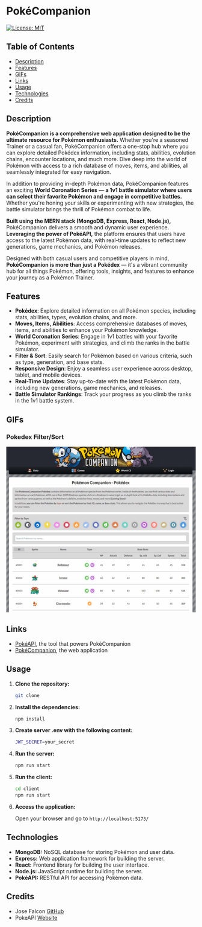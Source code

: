 # PokéCompanion

[![License: MIT](https://img.shields.io/badge/License-MIT-yellow.svg)](https://opensource.org/licenses/MIT)

## Table of Contents

- [Description](#description)
- [Features](#features)
- [GIFs](#gifs)
- [Links](#links)
- [Usage](#usage)
- [Technologies](#technologies)
- [Credits](#credits)

## Description

**PokéCompanion is a comprehensive web application designed to be the ultimate resource for Pokémon enthusiasts.** Whether you're a seasoned Trainer or a casual fan, PokéCompanion offers a one-stop hub where you can explore detailed Pokédex information, including stats, abilities, evolution chains, encounter locations, and much more. Dive deep into the world of Pokémon with access to a rich database of moves, items, and abilities, all seamlessly integrated for easy navigation.

In addition to providing in-depth Pokémon data, PokéCompanion features an exciting **World Coronation Series** — **a 1v1 battle simulator where users can select their favorite Pokémon and engage in competitive battles.** Whether you're honing your skills or experimenting with new strategies, the battle simulator brings the thrill of Pokémon combat to life.

**Built using the MERN stack (MongoDB, Express, React, Node.js),** PokéCompanion delivers a smooth and dynamic user experience. **Leveraging the power of PokéAPI,** the platform ensures that users have access to the latest Pokémon data, with real-time updates to reflect new generations, game mechanics, and Pokémon releases.

Designed with both casual users and competitive players in mind, **PokéCompanion is more than just a Pokédex** — it's a vibrant community hub for all things Pokémon, offering tools, insights, and features to enhance your journey as a Pokémon Trainer.

## Features

- **Pokédex**: Explore detailed information on all Pokémon species, including stats, abilities, types, evolution chains, and more.
- **Moves, Items, Abilities**: Access comprehensive databases of moves, items, and abilities to enhance your Pokémon knowledge.
- **World Coronation Series**: Engage in 1v1 battles with your favorite Pokémon, experiment with strategies, and climb the ranks in the battle simulator.
- **Filter & Sort**: Easily search for Pokémon based on various criteria, such as type, generation, and base stats.
- **Responsive Design**: Enjoy a seamless user experience across desktop, tablet, and mobile devices.
- **Real-Time Updates**: Stay up-to-date with the latest Pokémon data, including new generations, game mechanics, and releases.
- **Battle Simulator Rankings**: Track your progress as you climb the ranks in the 1v1 battle system.

## GIFs

### Pokedex Filter/Sort

![Pokedex Filter/Sort](./client/src/assets/readme/pokedex-filter-sort.gif)

## Links

- [PokéAPI](https://pokeapi.co), the tool that powers PokéCompanion
- [PokéCompanion](https://www.poke-companion.com), the web application

## Usage

1. **Clone the repository:**

   ```bash
   git clone
   ```

2. **Install the dependencies:**

   ```bash
   npm install
   ```

3. **Create server .env with the following content:**

   ```bash
   JWT_SECRET=your_secret
   ```

4. **Run the server:**

   ```bash
   npm run start
   ```

5. **Run the client:**

   ```bash
   cd client
   npm run start
   ```

6. **Access the application:**

   Open your browser and go to `http://localhost:5173/`

## Technologies

- **MongoDB:** NoSQL database for storing Pokémon and user data.
- **Express:** Web application framework for building the server.
- **React:** Frontend library for building the user interface.
- **Node.js:** JavaScript runtime for building the server.
- **PokéAPI:** RESTful API for accessing Pokémon data.

## Credits

- Jose Falcon [GitHub](https://github.com/josefalconGH)
- PokeAPI [Website](https://pokeapi.co)
